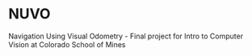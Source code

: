 # NUVO
Navigation Using Visual Odometry - Final project for Intro to Computer Vision at Colorado School of Mines

